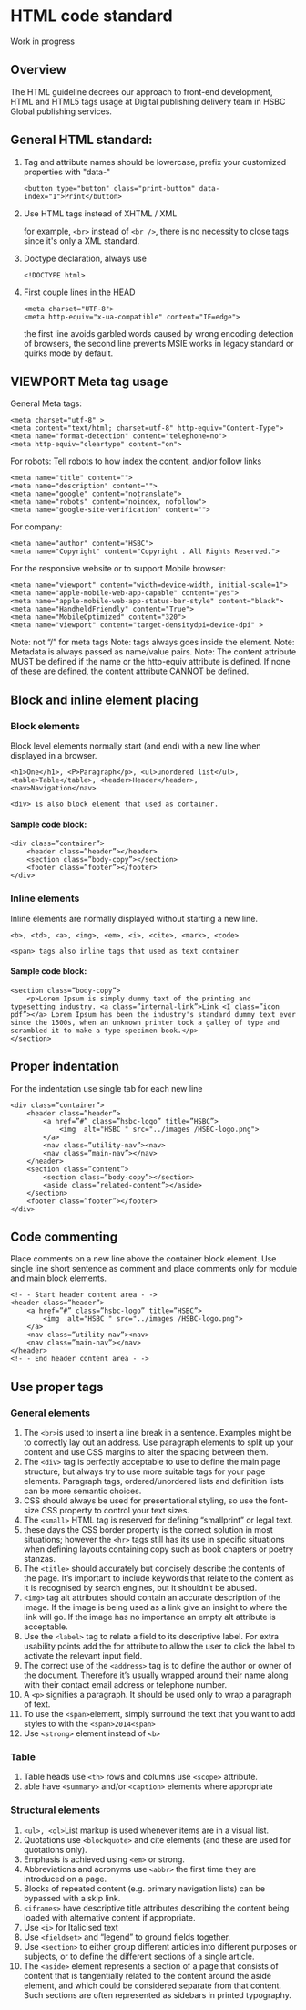 # HTML code standard
Work in progress

## Overview
The HTML guideline decrees our approach to front-end development, HTML and HTML5 tags usage at Digital publishing delivery team in HSBC Global publishing services.

## General HTML standard:
1. Tag and attribute names should be lowercase, prefix your customized properties with "data-"
    
    ```
    <button type="button" class="print-button" data-index="1">Print</button>
    ```
1. Use HTML tags instead of XHTML / XML

    for example, `<br>` instead of `<br />`, there is no necessity to close tags since it's only a XML standard.

1. Doctype declaration, always use
    
    ```
    <!DOCTYPE html>
    ```
1. First couple lines in the HEAD
    
    ```
    <meta charset="UTF-8">
    <meta http-equiv="x-ua-compatible" content="IE=edge">
    ```

    the first line avoids garbled words caused by wrong encoding detection of browsers,
    the second line prevents MSIE works in legacy standard or quirks mode by default.


## VIEWPORT Meta tag usage

General Meta tags:

    <meta charset="utf-8" >
	<meta content="text/html; charset=utf-8" http-equiv="Content-Type">
	<meta name="format-detection" content="telephone=no">
   	<meta http-equiv="cleartype" content="on">
   	
For robots: Tell robots to how index the content, and/or follow links

    <meta name="title" content="">
	<meta name="description" content="">
	<meta name="google" content="notranslate">
	<meta name="robots" content="noindex, nofollow">
	<meta name="google-site-verification" content="">

For company:

	<meta name="author" content="HSBC">
	<meta name="Copyright" content="Copyright . All Rights Reserved.">

For the responsive website or to support Mobile browser: 

	<meta name="viewport" content="width=device-width, initial-scale=1">
	<meta name="apple-mobile-web-app-capable" content="yes">
	<meta name="apple-mobile-web-app-status-bar-style" content="black">
	<meta name="HandheldFriendly" content="True">
	<meta name="MobileOptimized" content="320">
	<meta name="viewport" content="target-densitydpi=device-dpi" >
	
Note: not “/” for meta tags
Note: <meta> tags always goes inside the <head> element.
Note: Metadata is always passed as name/value pairs.
Note: The content attribute MUST be defined if the name or the http-equiv attribute is defined. If none of these are defined, the content attribute CANNOT be defined.


## Block and inline element placing

### Block elements

Block level elements normally start (and end) with a new line when displayed in a browser.

    <h1>One</h1>, <P>Paragraph</p>, <ul>unordered list</ul>, 
    <table>Table</table>, <header>Header</header>,
    <nav>Navigation</nav>

    <div> is also block element that used as container.

#### Sample code block:

    <div class=”container”>
    	<header class=”header”></header>
    	<section class=”body-copy”></section>
    	<footer class=”footer”></footer>
    </div>


### Inline elements

Inline elements are normally displayed without starting a new line. 

    <b>, <td>, <a>, <img>, <em>, <i>, <cite>, <mark>, <code>

    <span> tags also inline tags that used as text container 

#### Sample code block:

    <section class=”body-copy”> 
    	<p>Lorem Ipsum is simply dummy text of the printing and typesetting industry. <a class=”internal-link”>Link <I class=”icon pdf”></a> Lorem Ipsum has been the industry's standard dummy text ever since the 1500s, when an unknown printer took a galley of type and scrambled it to make a type specimen book.</p>
    </section>



## Proper indentation

For the indentation use single tab for each new line

    <div class=”container”>
    	<header class=”header”>
    		<a href=”#” class=”hsbc-logo” title=”HSBC”>
    			<img  alt="HSBC " src="../images /HSBC-logo.png">
    		</a>
    		<nav class=”utility-nav”><nav>
    		<nav class=”main-nav”></nav>
    	</header>
    	<section class=”content”>
    		<section class=”body-copy”></section>
    		<aside class=”related-content”></aside>
    	</section>
    	<footer class=”footer”></footer>
    </div>
    

## Code commenting

Place comments on a new line above the container block element. Use single line short sentence as comment and place comments only for module and main block elements.

    <!- - Start header content area - ->
    <header class=”header”>
    	<a href=”#” class=”hsbc-logo” title=”HSBC”>
    		<img  alt="HSBC " src="../images /HSBC-logo.png">
    	</a>
    	<nav class=”utility-nav”><nav>
    	<nav class=”main-nav”></nav>
    </header>
    <!- - End header content area - ->


## Use proper tags

### General elements


1. The `<br>`is used to insert a line break in a sentence. Examples might be to correctly lay out an address. Use paragraph elements to split up your content and use CSS margins to alter the spacing between them.
2. The `<div>` tag is perfectly acceptable to use to define the main page structure, but always try to use more suitable tags for your page elements. Paragraph tags, ordered/unordered lists and definition lists can be more semantic choices.
3. CSS should always be used for presentational styling, so use the font-size CSS property to control your text sizes.
4. The `<small>` HTML tag is reserved for defining “smallprint” or legal text.
5. these days the CSS border property is the correct solution in most situations; however the `<hr>` tags still has its use in specific situations when defining layouts containing copy such as book chapters or poetry stanzas.
5. The `<title>` should accurately but concisely describe the contents of the page. It’s important to include keywords that relate to the content as it is recognised by search engines, but it shouldn’t be abused.
6. `<img>` tag alt attributes should contain an accurate description of the image. If the image is being used as a link give an insight to where the link will go. If the image has no importance an empty alt attribute is acceptable.
7. Use the `<label>` tag to relate a field to its descriptive label. For extra usability points add the for attribute to allow the user to click the label to activate the relevant input field.
8. The correct use of the `<address>` tag is to define the author or owner of the document. Therefore it’s usually wrapped around their name along with their contact email address or telephone number.
9. A `<p>` signifies a paragraph. It should be used only to wrap a paragraph of text.
10. To use the `<span>`element, simply surround the text that you want to add styles to with the `<span>2014<span>`
11. Use `<strong>` element instead of `<b>`


### Table

1. Table heads use `<th>` rows and columns use `<scope>` attribute.
2. able have `<summary>` and/or `<caption>` elements where appropriate


### Structural elements

1. `<ul>, <ol>`List markup is used whenever items are in a visual list.
2. Quotations use `<blockquote>` and cite elements (and these are used for quotations only).
3. Emphasis is achieved using `<em>` or strong.
4. Abbreviations and acronyms use `<abbr>` the first time they are introduced on a page.
5. Blocks of repeated content (e.g. primary navigation lists) can be bypassed with a skip link.
6. `<iframes>` have descriptive title attributes describing the content being loaded with alternative content if appropriate.
7. Use `<i>` for Italicised text
8. Use `<fieldset>` and “legend” to ground fields together.
9. Use `<section>` to either group different articles into different purposes or subjects, or to define the different sections of a single article.
10. The `<aside>` element represents a section of a page that consists of content that is tangentially related to the content around the aside element, and which could be considered separate from that content. Such sections are often represented as sidebars in printed typography.





